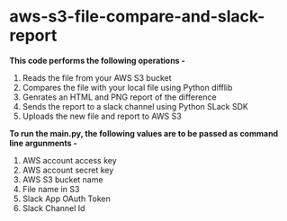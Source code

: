 # aws-s3-file-compare-and-slack-report

**This code performs the following operations -**

1. Reads the file from your AWS S3 bucket
2. Compares the file with your local file using Python difflib
3. Genrates an HTML and PNG report of the difference
4. Sends the report to a slack channel using Python SLack SDK
5. Uploads the new file and report to AWS S3

**To run the main.py, the following values are to be passed as command line argunments -**

1. AWS account access key
2. AWS account secret key
3. AWS S3 bucket name
4. File name in S3
5. Slack App OAuth Token
6. Slack Channel Id
